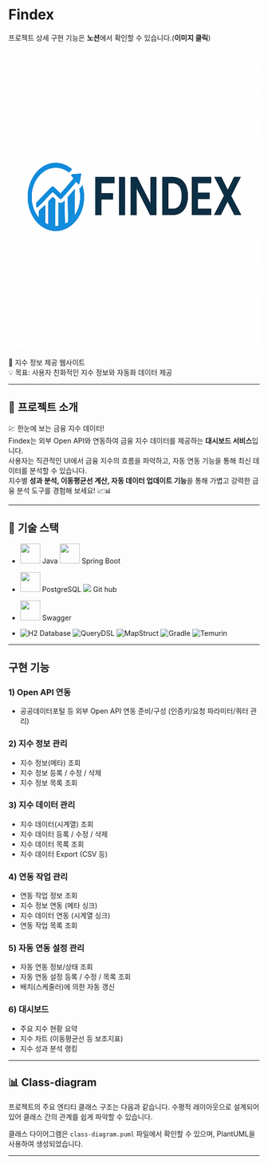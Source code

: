 # Findex

프로젝트 상세 구현 기능은 <b>노션</b>에서 확인할 수 있습니다.(<b>이미지 클릭</b>)<br>

<a href="https://example.com">
  <img src="./Findex-logo.png" width="800" height="600" alt="Findex Logo"/>
</a>

📌 지수 정보 제공 웹사이트<br>
💡 목표: 사용자 친화적인 지수 정보와 자동화 데이터 제공<br>


---

## 🚀 프로젝트 소개
💹 한눈에 보는 금융 지수 데이터!<br>
Findex는 외부 Open API와 연동하여 금융 지수 데이터를 제공하는 <b>대시보드 서비스</b>입니다.<br>
사용자는 직관적인 UI에서 금융 지수의 흐름을 파악하고, 자동 연동 기능을 통해 최신 데이터를 분석할 수 있습니다.<br>
지수별 <b>성과 분석, 이동평균선 계산, 자동 데이터 업데이트 기능</b>을 통해 가볍고 강력한 금융 분석 도구를 경험해 보세요! 📈📊

---
## 🔧 기술 스택

- <img src="https://cdn.jsdelivr.net/gh/devicons/devicon/icons/java/java-original.svg" width="40" height="40"/> Java
  <img src="https://cdn.jsdelivr.net/gh/devicons/devicon/icons/spring/spring-original.svg" width="40" height="40"/> Spring Boot
- <img src="https://cdn.jsdelivr.net/gh/devicons/devicon/icons/postgresql/postgresql-original.svg" width="40" height="40" /> PostgreSQL
  <img src="https://github.githubassets.com/images/modules/logos_page/GitHub-Mark.png" width="40"/> Git hub
- <img src="https://static1.smartbear.co/swagger/media/assets/swagger_fav.png" width="40" height="40"/> Swagger




- ![H2 Database](https://img.shields.io/badge/H2-Database-blue)
  ![QueryDSL](https://img.shields.io/badge/QueryDSL-0769AD?logoColor=white)
  ![MapStruct](https://img.shields.io/badge/MapStruct-5C4EE5?style=flat&logoColor=white)
  ![Gradle](https://img.shields.io/badge/Gradle-02303A?style=flat&logo=gradle&logoColor=white)
  ![Temurin](https://img.shields.io/badge/Temurin-17-339933?style=flat&logoColor=white)
---
## 구현 기능
### 1) Open API 연동
- 공공데이터포털 등 외부 Open API 연동 준비/구성 (인증키/요청 파라미터/쿼터 관리)
### 2) 지수 정보 관리
- 지수 정보(메타) 조회
- 지수 정보 등록 / 수정 / 삭제
- 지수 정보 목록 조회
### 3) 지수 데이터 관리
- 지수 데이터(시계열) 조회
- 지수 데이터 등록 / 수정 / 삭제
- 지수 데이터 목록 조회
- 지수 데이터 Export (CSV 등)
### 4) 연동 작업 관리
- 연동 작업 정보 조회
- 지수 정보 연동 (메타 싱크)
- 지수 데이터 연동 (시계열 싱크)
- 연동 작업 목록 조회
### 5) 자동 연동 설정 관리
- 자동 연동 정보/상태 조회
- 자동 연동 설정 등록 / 수정 / 목록 조회
- 배치(스케줄러)에 의한 자동 갱신
### 6) 대시보드
- 주요 지수 현황 요약
- 지수 차트 (이동평균선 등 보조지표)
- 지수 성과 분석 랭킹



---
## 📊 Class-diagram

프로젝트의 주요 엔티티 클래스 구조는 다음과 같습니다. 수평적 레이아웃으로 설계되어 있어 클래스 간의 관계를 쉽게 파악할 수 있습니다.

클래스 다이어그램은 `class-diagram.puml` 파일에서 확인할 수 있으며, PlantUML을 사용하여 생성되었습니다.

---
